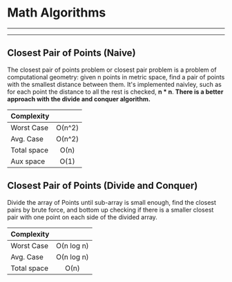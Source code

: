 Math Algorithms
====================
-------
-------

Closest Pair of Points (Naive)
---------------------
The closest pair of points problem or closest pair problem is a problem of computational geometry: given n points in metric space, find a pair of points with the smallest distance between them. 
It's implemented naivley, such as for each point the distance to all the rest is checked, **n * n**.
**There is a better approach with the divide and conquer algorithm.**


|Complexity|            |
|----------|:-------------:|
| Worst Case |  О(n^2)  |
| Avg. Case |  О(n^2)  |
| Total space |  О(n)  |
| Aux space |  О(1)  |

Closest Pair of Points (Divide and Conquer)
---------------------
Divide the array of Points until sub-array is small enough, find the closest pairs by brute force, and bottom up checking if there is a smaller closest pair with one point on each side of the divided array.


|Complexity|            |
|----------|:-------------:|
| Worst Case |  О(n log n)  |
| Avg. Case |  О(n log n)  |
| Total space |  О(n)  |

